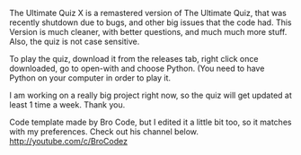 The Ultimate Quiz X is a remastered version of The Ultimate Quiz, that was recently shutdown due to bugs, and other big issues that the code had.
This Version is much cleaner, with better questions, and much much more stuff. Also, the quiz is not case sensitive.

To play the quiz, download it from the releases tab, right click once downloaded, go to open-with and choose Python. (You need to have Python on your computer in order to play it.

I am working on a really big project right now, so the quiz will get updated at least 1 time a week. Thank you.

Code template made by Bro Code, but I edited it a little bit too, so it matches with my preferences. Check out his channel below.
http://youtube.com/c/BroCodez
